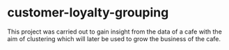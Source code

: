 # customer-loyalty-grouping
This project was carried out to gain insight from the data of a cafe with the aim of clustering which will later be used to grow the business of the cafe.
